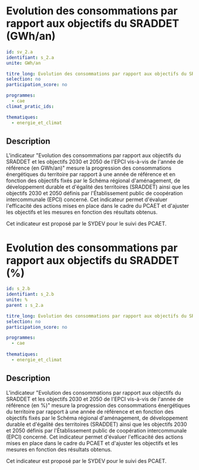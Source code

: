 # Evolution des consommations par rapport aux objectifs du SRADDET (GWh/an)
```yaml
id: sv_2.a
identifiant: s_2.a
unite: GWh/an

titre_long: Evolution des consommations par rapport aux objectifs du SRADDET et les objectifs 2030 et 2050 de l'EPCI vis-à-vis de l'année de référence (en GWh/an)
selection: no
participation_score: no

programmes:
  - cae
climat_pratic_ids:

thematiques:
  - energie_et_climat
```
## Description
L'indicateur "Evolution des consommations par rapport aux objectifs du SRADDET et les objectifs 2030 et 2050 de l'EPCI vis-à-vis de l'année de référence (en GWh/an)" mesure la progression des consommations énergétiques du territoire par rapport à une année de référence et en fonction des objectifs fixés par le Schéma régional d'aménagement, de développement durable et d'égalité des territoires (SRADDET) ainsi que les objectifs 2030 et 2050 définis par l'Établissement public de coopération intercommunale (EPCI) concerné. Cet indicateur permet d'évaluer l'efficacité des actions mises en place dans le cadre du PCAET et d'ajuster les objectifs et les mesures en fonction des résultats obtenus.

Cet indicateur est proposé par le SYDEV pour le suivi des PCAET.

# Evolution des consommations par rapport aux objectifs du SRADDET (%)
```yaml
id: s_2.b
identifiant: s_2.b
unite: %
parent : s_2.a

titre_long: Evolution des consommations par rapport aux objectifs du SRADDET et les objectifs 2030 et 2050 de l'EPCI vis-à-vis de l'année de référence (en %)
selection: no
participation_score: no

programmes:
  - cae
    
thematiques:
  - energie_et_climat
```
## Description
L'indicateur "Evolution des consommations par rapport aux objectifs du SRADDET et les objectifs 2030 et 2050 de l'EPCI vis-à-vis de l'année de référence (en %)" mesure la progression des consommations énergétiques du territoire par rapport à une année de référence et en fonction des objectifs fixés par le Schéma régional d'aménagement, de développement durable et d'égalité des territoires (SRADDET) ainsi que les objectifs 2030 et 2050 définis par l'Établissement public de coopération intercommunale (EPCI) concerné. Cet indicateur permet d'évaluer l'efficacité des actions mises en place dans le cadre du PCAET et d'ajuster les objectifs et les mesures en fonction des résultats obtenus.

Cet indicateur est proposé par le SYDEV pour le suivi des PCAET.
